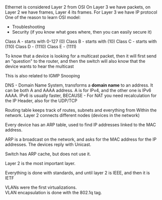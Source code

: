 Ethernet is considered Layer 2 from OSI
On Layer 3 we have packets, on Layer 2 we have frames, Layer 4 its frames. For Layer 3 we have IP protocol
One of the reason to learn OSI model:
- Troubleshooting
- Security (if you know what goes where, then you can easily secure it)

Class A - starts with 0-127 (0)
Class B - starts with (10)
Class C - starts with (110)
Class D - (1110)
Class E - (1111)

To know that a device is looking for a multicast packet, then it will first send an "question" to the router, and then the switch will also know that the device wants to hear the multicast

This is also related to IGMP Snooping

DNS - Domain Name System, transforms a **domain name** to an address. It can be both A and AAAA address. A is for IPv4, and the other one is IPv6 AAAA. IPv6 is usually faster, BECAUSE - 
For NAT you need recalculation for the IP Header, also for the UDP/TCP

Routing table keeps track of routes, subnets and everything from Within the network. Layer 2 connects different nodes (devices in the network)

Every device has an ARP table, used to find IP addresses linked to the MAC address.

ARP is a broadcast on the network, and asks for the MAC address for the IP addresses. The devices reply with Unicast.

Switch has ARP cache, but does not use it.

Layer 2 is the most important layer.

Everything is done with standards, and until layer 2 is IEEE, and then it is IETF

VLANs were the first virtualizations.\
VLAN encapsulation is done with the 802.1q tag.

